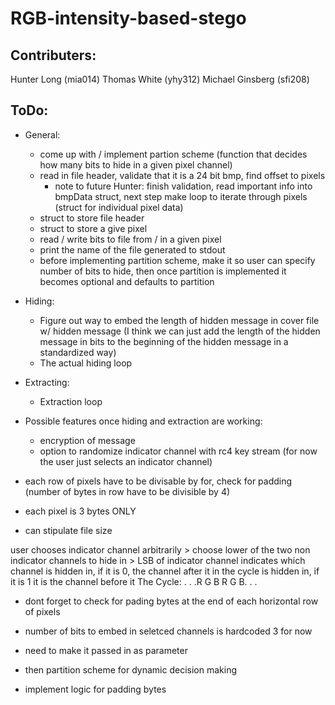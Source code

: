 # RGB-intensity-based-stego

## Contributers:
Hunter Long (mia014)
Thomas White (yhy312)
Michael Ginsberg (sfi208)

## ToDo:
+ General:
    + come up with / implement partion scheme (function that decides how many bits to hide in a given pixel channel)
    + read in file header, validate that it is a 24 bit bmp, find offset to pixels
        + note to future Hunter: finish validation, read important info into bmpData struct, next step make loop to iterate through pixels 
        (struct for individual pixel data)
    + struct to store file header
    + struct to store a give pixel
    + read / write bits to file from / in a given pixel
    + print the name of the file generated to stdout
    + before implementing partition scheme, make it so user can specify number of bits to hide, then once partition is implemented it becomes optional and defaults to partition

+ Hiding:
    + Figure out way to embed the length of hidden message in cover file w/ hidden message (I think we can just add the length of the hidden message in bits to the beginning of the hidden message in a standardized way)
    + The actual hiding loop

+ Extracting:
    + Extraction loop

+ Possible features once hiding and extraction are working:
    + encryption of message
    + option to randomize indicator channel with rc4 key stream (for now the user just selects an indicator channel)


+ each row of pixels have to be divisable by for, check for padding (number of bytes in row have to be divisible by 4)
+ each pixel is 3 bytes ONLY 
+ can stipulate file size



user chooses indicator channel arbitrarily > choose lower of the two non indicator channels to hide in > LSB of indicator channel indicates which channel is hidden in, if it is 0, the channel after it in the cycle is hidden in, if it is 1 it is the channel before it
The Cycle: . . .R G B R G B. . . 

+ dont forget to check for pading bytes at the end of each horizontal row of pixels

+ number of bits to embed in seletced channels is hardcoded 3 for now
+ need to make it passed in as parameter
+ then partition scheme for dynamic decision making

+ implement logic for padding bytes
